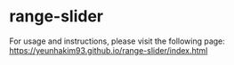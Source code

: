 # range-slider

For usage and instructions, please visit the following page: https://yeunhakim93.github.io/range-slider/index.html
